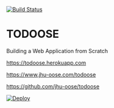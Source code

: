 [![Build Status](https://travis-ci.com/jhu-oose/todoose.svg?branch=master)](https://travis-ci.com/jhu-oose/todoose)

TODOOSE
=======

Building a Web Application from Scratch

https://todoose.herokuapp.com

https://www.jhu-oose.com/todoose

https://github.com/jhu-oose/todoose

[![Deploy](https://www.herokucdn.com/deploy/button.svg)](https://heroku.com/deploy)
